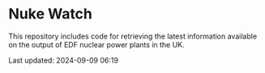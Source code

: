 # Nuke Watch

This repository includes code for retrieving the latest information available on the output of EDF nuclear power plants in the UK.

Last updated: 2024-09-09 06:19